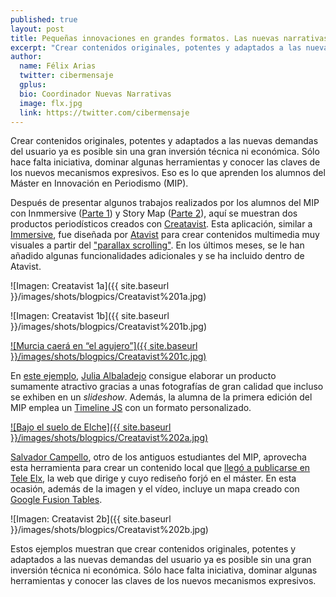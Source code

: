 ```yaml
---
published: true
layout: post
title: Pequeñas innovaciones en grandes formatos. Las nuevas narrativas de los alumnos del MIP (y 3)&#58 Creatavist
excerpt: "Crear contenidos originales, potentes y adaptados a las nuevas demandas del usuario ya es posible sin una gran inversión técnica ni económica. Sólo hace falta iniciativa, dominar algunas herramientas y conocer las claves de los nuevos mecanismos expresivos. Eso es lo que aprenden los alumnos del Máster en Innovación en Periodismo (MIP)."
author:
  name: Félix Arias
  twitter: cibermensaje
  gplus:  
  bio: Coordinador Nuevas Narrativas
  image: flx.jpg
  link: https://twitter.com/cibermensaje
---
```

Crear contenidos originales, potentes y adaptados a las nuevas demandas del usuario ya es posible sin una gran inversión técnica ni económica. Sólo hace falta iniciativa, dominar algunas herramientas y conocer las claves de los nuevos mecanismos expresivos. Eso es lo que aprenden los alumnos del Máster en Innovación en Periodismo (MIP).

Después de presentar algunos trabajos realizados por los alumnos del MIP con Inmmersive ([Parte 1](http://mip.umh.es/blog/2015/07/05/innovacion-narrativas-formatos/)) y Story Map ([Parte 2](http://mip.umh.es/blog/2015/07/09/innovacion-narrativas-formatos-storymap/)), aquí se muestran dos productos periodísticos creados con [Creatavist](https://creatavist.com/login). Esta aplicación, similar a [Immersive](http://immersive.sh/), fue diseñada por [Atavist](https://atavist.com/) para crear contenidos multimedia muy visuales a partir del ["parallax scrolling"](https://en.wikipedia.org/wiki/Parallax_scrolling). En los últimos meses, se le han añadido algunas funcionalidades adicionales y se ha incluido dentro de Atavist.

![Imagen: Creatavist 1a]({{ site.baseurl }}/images/shots/blogpics/Creatavist%201a.jpg)

![Imagen: Creatavist 1b]({{ site.baseurl }}/images/shots/blogpics/Creatavist%201b.jpg)

[![Murcia caerá en “el agujero”]({{ site.baseurl }}/images/shots/blogpics/Creatavist%201c.jpg)](https://julia-albaladejo.creatavist.com/thehole)

En [este ejemplo](https://julia-albaladejo.creatavist.com/thehole), [Julia Albaladejo](https://twitter.com/JuliaAlbaladejo) consigue elaborar un producto sumamente atractivo gracias a unas fotografías de gran calidad que incluso se exhiben en un _slideshow_. Además, la alumna de la primera edición del MIP emplea un [Timeline JS](http://timeline.knightlab.com/) con un formato personalizado.

[![Bajo el suelo de Elche]({{ site.baseurl }}/images/shots/blogpics/Creatavist%202a.jpg)](https://salvacampello.creatavist.com/refugioselche)

[Salvador Campello](https://twitter.com/salvaelx), otro de los antiguos estudiantes del MIP, aprovecha esta herramienta para crear un contenido local que [llegó a publicarse en Tele Elx](http://www.teleelx.es/n147249-Visita-guiada-al-refugio.html), la web que dirige y cuyo rediseño forjó en el máster. En esta ocasión, además de la imagen y el vídeo, incluye un mapa creado con [Google Fusion Tables](https://support.google.com/fusiontables/answer/2571232).

![Imagen: Creatavist 2b]({{ site.baseurl }}/images/shots/blogpics/Creatavist%202b.jpg)

Estos ejemplos muestran que crear contenidos originales, potentes y adaptados a las nuevas demandas del usuario ya es posible sin una gran inversión técnica ni económica. Sólo hace falta iniciativa, dominar algunas herramientas y conocer las claves de los nuevos mecanismos expresivos.